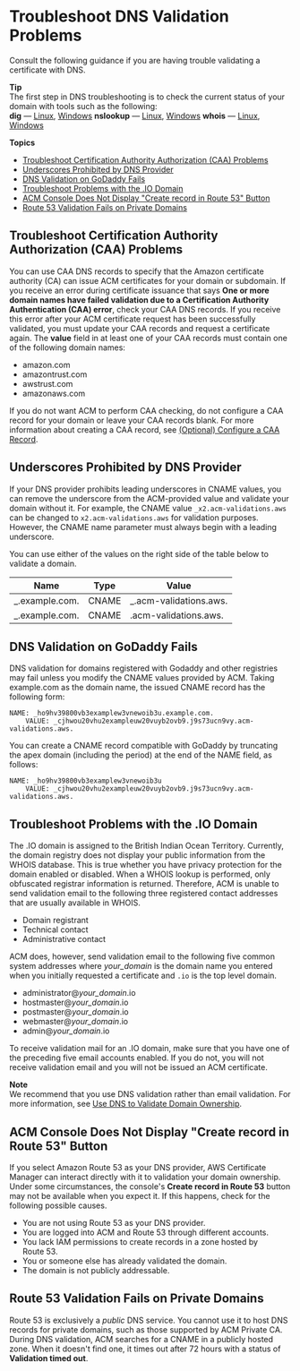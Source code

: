 # Troubleshoot DNS Validation Problems<a name="troubleshooting-DNS-validation"></a>

Consult the following guidance if you are having trouble validating a certificate with DNS\.

**Tip**  
The first step in DNS troubleshooting is to check the current status of your domain with tools such as the following:  
**dig** — [Linux](https://linux.die.net/man/1/dig), [Windows](https://help.dyn.com/how-to-use-binds-dig-tool/)
**nslookup** — [Linux](https://linux.die.net/man/1/nslookup), [Windows](https://linux.die.net/man/1/nslookup)
**whois** — [Linux](https://linux.die.net/man/1/whois), [Windows](https://docs.microsoft.com/en-us/sysinternals/downloads/whois)

**Topics**
+ [Troubleshoot Certification Authority Authorization \(CAA\) Problems](#troubleshooting-caa)
+ [Underscores Prohibited by DNS Provider](#underscores-prohibited)
+ [DNS Validation on GoDaddy Fails](#troubleshooting-DNS-GoDaddy)
+ [Troubleshoot Problems with the \.IO Domain](#troubleshoot-iodomains)
+ [ACM Console Does Not Display "Create record in Route 53" Button](#troubleshooting-route53-1)
+ [Route 53 Validation Fails on Private Domains](#troubleshooting-route53-2)

## Troubleshoot Certification Authority Authorization \(CAA\) Problems<a name="troubleshooting-caa"></a>

You can use CAA DNS records to specify that the Amazon certificate authority \(CA\) can issue ACM certificates for your domain or subdomain\. If you receive an error during certificate issuance that says **One or more domain names have failed validation due to a Certification Authority Authentication \(CAA\) error**, check your CAA DNS records\. If you receive this error after your ACM certificate request has been successfully validated, you must update your CAA records and request a certificate again\. The **value** field in at least one of your CAA records must contain one of the following domain names:
+ amazon\.com
+ amazontrust\.com
+ awstrust\.com
+ amazonaws\.com

If you do not want ACM to perform CAA checking, do not configure a CAA record for your domain or leave your CAA records blank\. For more information about creating a CAA record, see [\(Optional\) Configure a CAA Record](setup-caa.md)\.

## Underscores Prohibited by DNS Provider<a name="underscores-prohibited"></a>

If your DNS provider prohibits leading underscores in CNAME values, you can remove the underscore from the ACM\-provided value and validate your domain without it\. For example, the CNAME value `_x2.acm-validations.aws` can be changed to `x2.acm-validations.aws` for validation purposes\. However, the CNAME name parameter must always begin with a leading underscore\.

You can use either of the values on the right side of the table below to validate a domain\.


|  Name  |  Type  |  Value  | 
| --- | --- | --- | 
|  \_<random value>\.example\.com\.  |  CNAME  |  \_<random value>\.acm\-validations\.aws\.  | 
|  \_<random value>\.example\.com\.  |  CNAME  |  <random value>\.acm\-validations\.aws\.  | 

## DNS Validation on GoDaddy Fails<a name="troubleshooting-DNS-GoDaddy"></a>

DNS validation for domains registered with Godaddy and other registries may fail unless you modify the CNAME values provided by ACM\. Taking example\.com as the domain name, the issued CNAME record has the following form:

```
NAME: _ho9hv39800vb3examplew3vnewoib3u.example.com.
    VALUE: _cjhwou20vhu2exampleuw20vuyb2ovb9.j9s73ucn9vy.acm-validations.aws.
```

You can create a CNAME record compatible with GoDaddy by truncating the apex domain \(including the period\) at the end of the NAME field, as follows:

```
NAME: _ho9hv39800vb3examplew3vnewoib3u
    VALUE: _cjhwou20vhu2exampleuw20vuyb2ovb9.j9s73ucn9vy.acm-validations.aws.
```

## Troubleshoot Problems with the \.IO Domain<a name="troubleshoot-iodomains"></a>

The \.IO domain is assigned to the British Indian Ocean Territory\. Currently, the domain registry does not display your public information from the WHOIS database\. This is true whether you have privacy protection for the domain enabled or disabled\. When a WHOIS lookup is performed, only obfuscated registrar information is returned\. Therefore, ACM is unable to send validation email to the following three registered contact addresses that are usually available in WHOIS\.
+ Domain registrant
+ Technical contact
+ Administrative contact

ACM does, however, send validation email to the following five common system addresses where *your\_domain* is the domain name you entered when you initially requested a certificate and `.io` is the top level domain\.
+ administrator@*your\_domain*\.io
+ hostmaster@*your\_domain*\.io
+ postmaster@*your\_domain*\.io
+ webmaster@*your\_domain*\.io
+ admin@*your\_domain*\.io

To receive validation mail for an \.IO domain, make sure that you have one of the preceding five email accounts enabled\. If you do not, you will not receive validation email and you will not be issued an ACM certificate\.

**Note**  
We recommend that you use DNS validation rather than email validation\. For more information, see [Use DNS to Validate Domain Ownership](gs-acm-validate-dns.md)\. 

## ACM Console Does Not Display "Create record in Route 53" Button<a name="troubleshooting-route53-1"></a>

If you select Amazon Route 53 as your DNS provider, AWS Certificate Manager can interact directly with it to validation your domain ownership\. Under some circumstances, the console's **Create record in Route 53** button may not be available when you expect it\. If this happens, check for the following possible causes\.
+ You are not using Route 53 as your DNS provider\.
+ You are logged into ACM and Route 53 through different accounts\.
+ You lack IAM permissions to create records in a zone hosted by Route 53\.
+ You or someone else has already validated the domain\.
+ The domain is not publicly addressable\.

## Route 53 Validation Fails on Private Domains<a name="troubleshooting-route53-2"></a>

Route 53 is exclusively a *public* DNS service\. You cannot use it to host DNS records for private domains, such as those supported by ACM Private CA\. During DNS validation, ACM searches for a CNAME in a publicly hosted zone\. When it doesn't find one, it times out after 72 hours with a status of **Validation timed out**\.